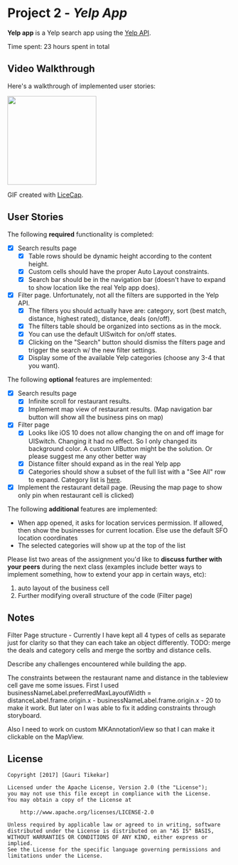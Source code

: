 # Project 2 - *Yelp App*

**Yelp app** is a Yelp search app using the [Yelp API](http://www.yelp.com/developers/documentation/v2/search_api).

Time spent: 23 hours spent in total

## Video Walkthrough

Here's a walkthrough of implemented user stories:

<img src='https://github.com/tikekar/YelpApp/blob/master/YelpApp_walkthrough.gif' title='Video Walkthrough' width='200px' alt='' />

GIF created with [LiceCap](http://www.cockos.com/licecap/).

## User Stories

The following **required** functionality is completed:

- [X] Search results page
   - [X] Table rows should be dynamic height according to the content height.
   - [X] Custom cells should have the proper Auto Layout constraints.
   - [X] Search bar should be in the navigation bar (doesn't have to expand to show location like the real Yelp app does).
- [X] Filter page. Unfortunately, not all the filters are supported in the Yelp API.
   - [X] The filters you should actually have are: category, sort (best match, distance, highest rated), distance, deals (on/off).
   - [X] The filters table should be organized into sections as in the mock.
   - [X] You can use the default UISwitch for on/off states.
   - [X] Clicking on the "Search" button should dismiss the filters page and trigger the search w/ the new filter settings.
   - [X] Display some of the available Yelp categories (choose any 3-4 that you want).

The following **optional** features are implemented:

- [X] Search results page
   - [X] Infinite scroll for restaurant results.
   - [X] Implement map view of restaurant results. (Map navigation bar button will show all the business pins on map)
- [X] Filter page
   - [X] Looks like iOS 10 does not allow changing the on and off image for UISwitch. Changing it had no effect. So I only changed its background color. A custom UIButton might be the solution. Or please suggest me any other better way
   - [X] Distance filter should expand as in the real Yelp app
   - [X] Categories should show a subset of the full list with a "See All" row to expand. Category list is [here](http://www.yelp.com/developers/documentation/category_list).
- [X] Implement the restaurant detail page. (Reusing the map page to show only pin when restaurant cell is clicked)

The following **additional** features are implemented:

-  When app opened, it asks for location services permission. If allowed, then show the businesses for current location. Else use the default SFO location coordinates
- The selected categories will show up at the top of the list

Please list two areas of the assignment you'd like to **discuss further with your peers** during the next class (examples include better ways to implement something, how to extend your app in certain ways, etc):

1. auto layout of the business cell
2. Further modifying overall structure of the code (Filter page)

## Notes

Filter Page structure - Currently I have kept all 4 types of cells as separate just for clarity so that they can each take an object differently. TODO: merge the deals and category cells and merge the sortby and distance cells. 

Describe any challenges encountered while building the app.

The constraints between the restaurant name and distance in the tableview cell gave me some issues. First I used businessNameLabel.preferredMaxLayoutWidth = distanceLabel.frame.origin.x - businessNameLabel.frame.origin.x - 20 to make it work. But later on I was able to fix it adding constraints through storyboard. 

Also I need to work on custom MKAnnotationView so that I can make it clickable on the MapView.

## License

    Copyright [2017] [Gauri Tikekar]

    Licensed under the Apache License, Version 2.0 (the "License");
    you may not use this file except in compliance with the License.
    You may obtain a copy of the License at

        http://www.apache.org/licenses/LICENSE-2.0

    Unless required by applicable law or agreed to in writing, software
    distributed under the License is distributed on an "AS IS" BASIS,
    WITHOUT WARRANTIES OR CONDITIONS OF ANY KIND, either express or implied.
    See the License for the specific language governing permissions and
    limitations under the License.
